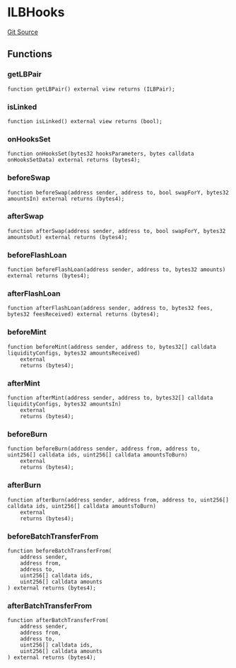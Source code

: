 # ILBHooks
[Git Source](https://github.com/traderjoe-xyz/joe-v2/blob/16f011d25e6bf6d0a0c479974345b623d491104f/src/interfaces/ILBHooks.sol)


## Functions
### getLBPair


```solidity
function getLBPair() external view returns (ILBPair);
```

### isLinked


```solidity
function isLinked() external view returns (bool);
```

### onHooksSet


```solidity
function onHooksSet(bytes32 hooksParameters, bytes calldata onHooksSetData) external returns (bytes4);
```

### beforeSwap


```solidity
function beforeSwap(address sender, address to, bool swapForY, bytes32 amountsIn) external returns (bytes4);
```

### afterSwap


```solidity
function afterSwap(address sender, address to, bool swapForY, bytes32 amountsOut) external returns (bytes4);
```

### beforeFlashLoan


```solidity
function beforeFlashLoan(address sender, address to, bytes32 amounts) external returns (bytes4);
```

### afterFlashLoan


```solidity
function afterFlashLoan(address sender, address to, bytes32 fees, bytes32 feesReceived) external returns (bytes4);
```

### beforeMint


```solidity
function beforeMint(address sender, address to, bytes32[] calldata liquidityConfigs, bytes32 amountsReceived)
    external
    returns (bytes4);
```

### afterMint


```solidity
function afterMint(address sender, address to, bytes32[] calldata liquidityConfigs, bytes32 amountsIn)
    external
    returns (bytes4);
```

### beforeBurn


```solidity
function beforeBurn(address sender, address from, address to, uint256[] calldata ids, uint256[] calldata amountsToBurn)
    external
    returns (bytes4);
```

### afterBurn


```solidity
function afterBurn(address sender, address from, address to, uint256[] calldata ids, uint256[] calldata amountsToBurn)
    external
    returns (bytes4);
```

### beforeBatchTransferFrom


```solidity
function beforeBatchTransferFrom(
    address sender,
    address from,
    address to,
    uint256[] calldata ids,
    uint256[] calldata amounts
) external returns (bytes4);
```

### afterBatchTransferFrom


```solidity
function afterBatchTransferFrom(
    address sender,
    address from,
    address to,
    uint256[] calldata ids,
    uint256[] calldata amounts
) external returns (bytes4);
```

